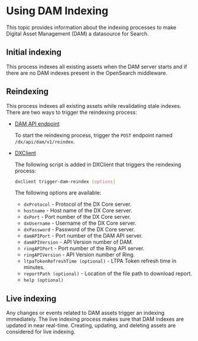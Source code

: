 # Using DAM Indexing

This topic provides information about the indexing processes to make Digital Asset Management (DAM) a datasource for Search.

## Initial indexing

This process indexes all existing assets when the DAM server starts and if there are no DAM indexes present in the OpenSearch middleware.

## Reindexing

This process indexes all existing assets while revalidating stale indexes. There are two ways to trigger the reindexing process:

- [DAM API endpoint](https://opensource.hcltechsw.com/experience-api-documentation/dam-api/)

    To start the reindexing process, trigger the `POST` endpoint named `/dx/api/dam/v1/reindex`.

- [DXClient](../../../../extend_dx/development_tools/dxclient/index.md) 
 
    The following script is added in DXClient that triggers the reindexing process:
    
    ```bash
    dxclient trigger-dam-reindex [options]
    ```

    The following options are available:

    - `dxProtocol` - Protocol of the DX Core server.
    - `hostname` - Host name of the DX Core server.
    - `dxPort` - Port number of the DX Core server.
    - `dxUsername` - Username of the DX Core server.
    - `dxPassword` - Password of the DX Core server.
    - `damAPIPort` - Port number of the DAM API server.
    - `damAPIVersion` - API Version number of DAM.
    - `ringAPIPort` - Port number of the Ring API server.
    - `ringAPIVersion` - API Version number of Ring.
    - `ltpaTokenRefreshTime (optional)` - LTPA Token refresh time in minutes.
    - `reportPath (optional)` - Location of the file path to download report.
    - `help (optional)`

## Live indexing

Any changes or events related to DAM assets trigger an indexing immediately. The live indexing process makes sure that DAM indexes are updated in near real-time. Creating, updating, and deleting assets are considered for live indexing. 
